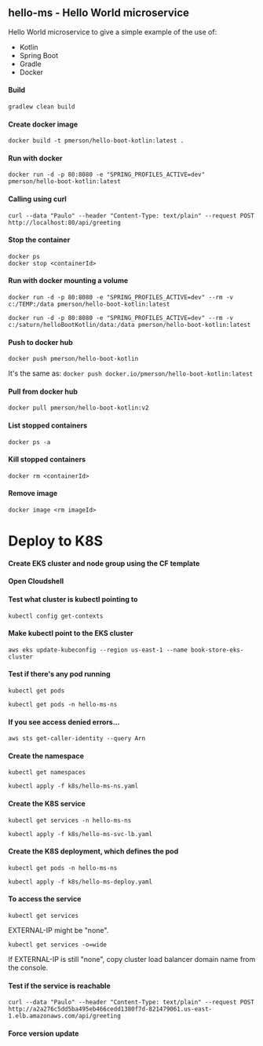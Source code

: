 


hello-ms - Hello World microservice 
-------------------------------------------------------

Hello World microservice to give a simple example of the use of:
 
* Kotlin
* Spring Boot
* Gradle
* Docker



#### Build
`gradlew clean build`

#### Create docker image
`docker build -t pmerson/hello-boot-kotlin:latest .`

#### Run with docker
`docker run -d -p 80:8080 -e "SPRING_PROFILES_ACTIVE=dev" pmerson/hello-boot-kotlin:latest`
    
#### Calling using curl
`curl --data "Paulo" --header "Content-Type: text/plain" --request POST http://localhost:80/api/greeting`

#### Stop the container
```
docker ps
docker stop <containerId>
```

#### Run with docker mounting a volume
`docker run -d -p 80:8080 -e "SPRING_PROFILES_ACTIVE=dev" --rm -v c:/TEMP:/data pmerson/hello-boot-kotlin:latest`

`docker run -d -p 80:8080 -e "SPRING_PROFILES_ACTIVE=dev" --rm -v c:/saturn/helloBootKotlin/data:/data pmerson/hello-boot-kotlin:latest`
    

#### Push to docker hub
`docker push pmerson/hello-boot-kotlin`

It's the same as:
`docker push docker.io/pmerson/hello-boot-kotlin:latest`

#### Pull from docker hub
`docker pull pmerson/hello-boot-kotlin:v2`

#### List stopped containers
`docker ps -a`

#### Kill stopped containers
`docker rm <containerId>`

#### Remove image
`docker image <rm imageId>`


# Deploy to K8S

#### Create EKS cluster and node group using the CF template

#### Open Cloudshell

#### Test what cluster is kubectl pointing to
`kubectl config get-contexts`

#### Make kubectl point to the EKS cluster
`aws eks update-kubeconfig --region us-east-1 --name book-store-eks-cluster`

#### Test if there's any pod running
`kubectl get pods`

`kubectl get pods -n hello-ms-ns`

#### If you see access denied errors...
`aws sts get-caller-identity --query Arn`

#### Create the namespace
`kubectl get namespaces`

`kubectl apply -f k8s/hello-ms-ns.yaml`

#### Create the K8S service 
`kubectl get services -n hello-ms-ns`

`kubectl apply -f k8s/hello-ms-svc-lb.yaml`

#### Create the K8S deployment, which defines the pod
`kubectl get pods -n hello-ms-ns`

`kubectl apply -f k8s/hello-ms-deploy.yaml`

#### To access the service
`kubectl get services`

EXTERNAL-IP might be "none".

`kubectl get services -o=wide`

If EXTERNAL-IP is still "none", copy cluster load balancer domain name from the console.  

#### Test if the service is reachable
```
curl --data "Paulo" --header "Content-Type: text/plain" --request POST http://a2a276c5dd5ba495eb466cedd1380f7d-821479061.us-east-1.elb.amazonaws.com/api/greeting
```

#### Force version update 
